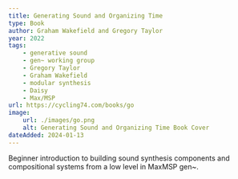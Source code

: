 ```yaml
---
title: Generating Sound and Organizing Time
type: Book
author: Graham Wakefield and Gregory Taylor
year: 2022
tags:
    - generative sound
    - gen~ working group
    - Gregory Taylor
    - Graham Wakefield
    - modular synthesis
    - Daisy
    - Max/MSP
url: https://cycling74.com/books/go
image:
    url: ./images/go.png
    alt: Generating Sound and Organizing Time Book Cover
dateAdded: 2024-01-13
---
```


Beginner introduction to building sound synthesis components and compositional systems from a low level in MaxMSP gen~.

